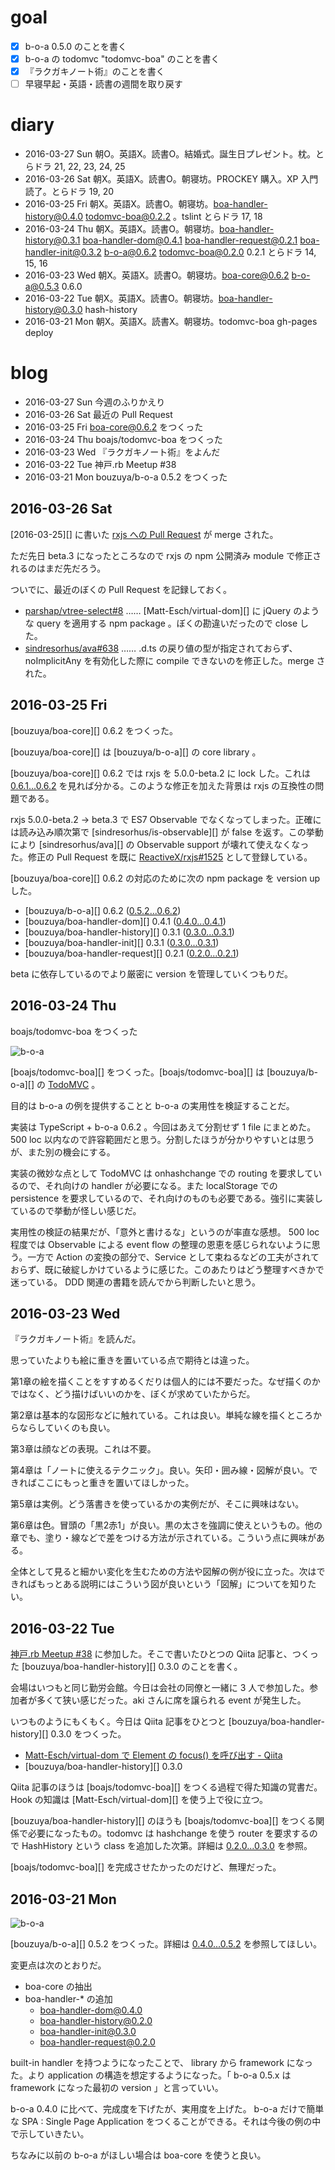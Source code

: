 # goal

- [x] b-o-a 0.5.0 のことを書く
- [x] b-o-a の todomvc "todomvc-boa" のことを書く
- [x] 『ラクガキノート術』のことを書く
- [ ] 早寝早起・英語・読書の週間を取り戻す

# diary

- 2016-03-27 Sun 朝O。英語X。読書O。結婚式。誕生日プレゼント。枕。とらドラ 21, 22, 23, 24, 25
- 2016-03-26 Sat 朝X。英語X。読書O。朝寝坊。PROCKEY 購入。XP 入門読了。とらドラ 19, 20
- 2016-03-25 Fri 朝X。英語X。読書O。朝寝坊。boa-handler-history@0.4.0 todomvc-boa@0.2.2 。tslint とらドラ 17, 18
- 2016-03-24 Thu 朝X。英語X。読書O。朝寝坊。boa-handler-history@0.3.1 boa-handler-dom@0.4.1 boa-handler-request@0.2.1 boa-handler-init@0.3.2 b-o-a@0.6.2 todomvc-boa@0.2.0 0.2.1 とらドラ 14, 15, 16
- 2016-03-23 Wed 朝X。英語X。読書O。朝寝坊。boa-core@0.6.2  b-o-a@0.5.3 0.6.0
- 2016-03-22 Tue 朝X。英語X。読書O。朝寝坊。boa-handler-history@0.3.0 hash-history
- 2016-03-21 Mon 朝X。英語X。読書X。朝寝坊。todomvc-boa gh-pages deploy

# blog

- 2016-03-27 Sun 今週のふりかえり
- 2016-03-26 Sat 最近の Pull Request
- 2016-03-25 Fri boa-core@0.6.2 をつくった
- 2016-03-24 Thu boajs/todomvc-boa をつくった
- 2016-03-23 Wed 『ラクガキノート術』をよんだ
- 2016-03-22 Tue 神戸.rb Meetup #38
- 2016-03-21 Mon bouzuya/b-o-a 0.5.2 をつくった

## 2016-03-26 Sat

[2016-03-25][] に書いた [rxjs への Pull Request](https://github.com/ReactiveX/rxjs/pull/1525) が merge された。

ただ先日 beta.3 になったところなので rxjs の npm 公開済み module で修正されるのはまだ先だろう。

ついでに、最近のぼくの Pull Request を記録しておく。

- [parshap/vtree-select#8](https://github.com/parshap/vtree-select/pull/8) …… [Matt-Esch/virtual-dom][] に jQuery のような query を適用する npm package 。ぼくの勘違いだったので close した。
- [sindresorhus/ava#638](https://github.com/sindresorhus/ava/pull/638) …… .d.ts の戻り値の型が指定されておらず、 noImplicitAny を有効化した際に compile できないのを修正した。merge された。

## 2016-03-25 Fri

[bouzuya/boa-core][] 0.6.2 をつくった。

[bouzuya/boa-core][] は [bouzuya/b-o-a][] の core library 。

[bouzuya/boa-core][] 0.6.2 では rxjs を 5.0.0-beta.2 に lock した。これは [0.6.1...0.6.2](https://github.com/bouzuya/boa-core/compare/0.6.1...0.6.2) を見れば分かる。このような修正を加えた背景は rxjs の互換性の問題である。

rxjs 5.0.0-beta.2 → beta.3 で ES7 Observable でなくなってしまった。正確には読み込み順次第で [sindresorhus/is-observable][] が false を返す。この挙動により [sindresorhus/ava][] の Observable support が壊れて使えなくなった。修正の Pull Request を既に [ReactiveX/rxjs#1525](https://github.com/ReactiveX/rxjs/pull/1525) として登録している。

[bouzuya/boa-core][] 0.6.2 の対応のために次の npm package を version up した。

- [bouzuya/b-o-a][] 0.6.2 ([0.5.2...0.6.2](https://github.com/bouzuya/b-o-a/compare/0.5.2...0.6.2))
- [bouzuya/boa-handler-dom][] 0.4.1 ([0.4.0...0.4.1](https://github.com/bouzuya/boa-handler-dom/compare/0.4.0...0.4.1))
- [bouzuya/boa-handler-history][] 0.3.1 ([0.3.0...0.3.1](https://github.com/bouzuya/boa-handler-history/compare/0.3.0...0.3.1))
- [bouzuya/boa-handler-init][] 0.3.1 ([0.3.0...0.3.1](https://github.com/bouzuya/boa-handler-init/compare/0.3.0...0.3.1))
- [bouzuya/boa-handler-request][] 0.2.1 ([0.2.0...0.2.1](https://github.com/bouzuya/boa-handler-request/compare/0.2.0...0.2.1))

beta に依存しているのでより厳密に version を管理していくつもりだ。

## 2016-03-24 Thu

boajs/todomvc-boa をつくった

![b-o-a](https://cloud.githubusercontent.com/assets/1221346/13554535/a97537aa-e3ed-11e5-8897-480f0c76c9c5.png)

[boajs/todomvc-boa][] をつくった。[boajs/todomvc-boa][] は [bouzuya/b-o-a][] の [TodoMVC](http://todomvc.com/) 。

目的は b-o-a の例を提供することと b-o-a の実用性を検証することだ。

実装は TypeScript + b-o-a 0.6.2 。今回はあえて分割せず 1 file にまとめた。500 loc 以内なので許容範囲だと思う。分割したほうが分かりやすいとは思うが、また別の機会にする。

実装の微妙な点として TodoMVC は onhashchange での routing を要求しているので、それ向けの handler が必要になる。また localStorage での persistence を要求しているので、それ向けのものも必要である。強引に実装しているので挙動が怪しい感じだ。

実用性の検証の結果だが、「意外と書けるな」というのが率直な感想。 500 loc 程度では Observable による event flow の整理の恩恵を感じられないように思う。一方で Action の変換の部分で、Service として束ねるなどの工夫がされておらず、既に破綻しかけているように感じた。このあたりはどう整理すべきかで迷っている。 DDD 関連の書籍を読んでから判断したいと思う。

## 2016-03-23 Wed

『ラクガキノート術』を読んだ。

思っていたよりも絵に重きを置いている点で期待とは違った。

第1章の絵を描くことをすすめるくだりは個人的には不要だった。なぜ描くのかではなく、どう描けばいいのかを、ぼくが求めていたからだ。

第2章は基本的な図形などに触れている。これは良い。単純な線を描くところからならしていくのも良い。

第3章は顔などの表現。これは不要。

第4章は「ノートに使えるテクニック」。良い。矢印・囲み線・図解が良い。できればここにもっと重きを置いてほしかった。

第5章は実例。どう落書きを使っているかの実例だが、そこに興味はない。

第6章は色。冒頭の「黒2赤1」が良い。黒の太さを強調に使えというもの。他の章でも、塗り・線などで差をつける方法が示されている。こういう点に興味がある。

全体として見ると細かい変化を生むための方法や図解の例が役に立った。次はできればもっとある説明にはこういう図が良いという「図解」についてを知りたい。

## 2016-03-22 Tue

[神戸.rb Meetup #38](https://koberb.doorkeeper.jp/events/40343) に参加した。そこで書いたひとつの Qiita 記事と、つくった [bouzuya/boa-handler-history][] 0.3.0 のことを書く。

会場はいつもと同じ勤労会館。今日は会社の同僚と一緒に 3 人で参加した。参加者が多くて狭い感じだった。aki さんに席を譲られる event が発生した。

いつものようにもくもく。今日は Qiita 記事をひとつと [bouzuya/boa-handler-history][] 0.3.0 をつくった。

- [Matt-Esch/virtual-dom で Element の focus() を呼び出す - Qiita](http://qiita.com/bouzuya/items/f8e1651a5b7cdaa02fe0)
- [bouzuya/boa-handler-history][] 0.3.0

Qiita 記事のほうは [boajs/todomvc-boa][] をつくる過程で得た知識の覚書だ。Hook の知識は [Matt-Esch/virtual-dom][] を使う上で役に立つ。

[bouzuya/boa-handler-history][] のほうも [boajs/todomvc-boa][] をつくる関係で必要になったもの。todomvc は hashchange を使う router を要求するので HashHistory という class を追加した次第。詳細は [0.2.0...0.3.0](https://github.com/bouzuya/boa-handler-history/compare/0.2.0...0.3.0) を参照。

[boajs/todomvc-boa][] を完成させたかったのだけど、無理だった。

## 2016-03-21 Mon

![b-o-a](https://cloud.githubusercontent.com/assets/1221346/13554535/a97537aa-e3ed-11e5-8897-480f0c76c9c5.png)

[bouzuya/b-o-a][] 0.5.2 をつくった。詳細は [0.4.0...0.5.2](https://github.com/bouzuya/b-o-a/compare/0.4.0...0.5.2) を参照してほしい。

変更点は次のとおりだ。

- boa-core の抽出
- boa-handler-* の追加
    - boa-handler-dom@0.4.0
    - boa-handler-history@0.2.0
    - boa-handler-init@0.3.0
    - boa-handler-request@0.2.0

built-in handler を持つようになったことで、 library から framework になった。より application の構造を想定するようになった。「 b-o-a 0.5.x は framework になった最初の version 」と言っていい。

b-o-a 0.4.0 に比べて、完成度を下げたが、実用度を上げた。 b-o-a だけで簡単な SPA : Single Page Application をつくることができる。それは今後の例の中で示していきたい。

ちなみに以前の b-o-a がほしい場合は boa-core を使うと良い。
